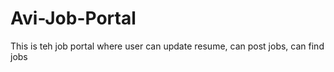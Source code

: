 Avi-Job-Portal
==============

This is teh job portal where user can update resume, can post jobs, can find jobs
